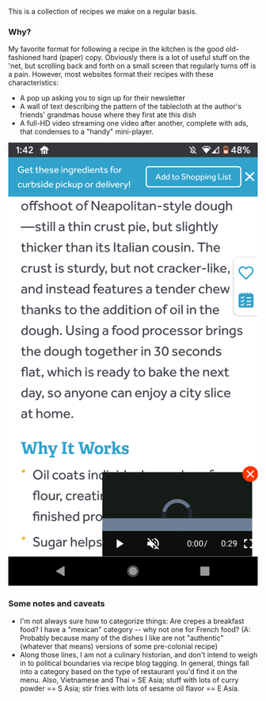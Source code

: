 This is a collection of recipes we make on a regular basis.

### Why?
My favorite format for following a recipe in the kitchen is the good old-fashioned hard (paper) copy. Obviously there is a lot of useful stuff on the 'net, but scrolling back and forth on a small screen that regularly turns off is a pain. However, most websites format their recipes with these characteristics:
- A pop up asking you to sign up for their newsletter
- A wall of text describing the pattern of the tablecloth at the author's friends' grandmas house where they first ate this dish
- A full-HD video streaming one video after another, complete with ads, that condenses to a "handy" mini-player.

![cluttered recipe](../assets/images/cluttered-recipe.png)


### Some notes and caveats
- I'm not always sure how to categorize things: Are crepes a breakfast food? I have a "mexican" category -- why not one for French food? (A: Probably because many of the dishes I like are not "authentic" (whatever that means) versions of some pre-colonial recipe)
- Along those lines, I am not a culinary historian, and don't intend to weigh in to political boundaries via recipe blog tagging. In general, things fall into a category based on the type of restaurant you'd find it on the menu. Also, Vietnamese and Thai = SE Asia; stuff with lots of curry powder == S Asia; stir fries with lots of sesame oil flavor == E Asia.

